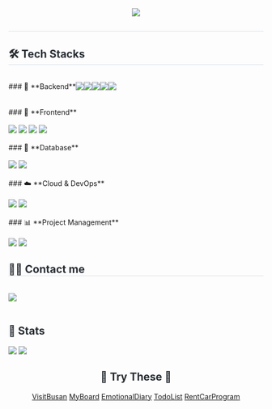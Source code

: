<!-- 참고 링크 https://velog.io/@oka1313/Github-깃허브-프로필-꾸미기 -->
<!-- 참고 링크 https://github.com/rzashakeri/beautify-github-profile -->
<!-- 참고 링크 https://github.com/kyechan99/capsule-render -->
<!-- 참고 링크 https://github.com/DenverCoder1/readme-typing-svg -->

<!-- 깃허브 스탯 카드 
![LucasKim4321's GitHub stats](https://github-readme-stats.vercel.app/api?username=LucasKim4321&show_icons=true&theme=radical)
-->

<!--
**LucasKim4321/LucasKim4321** is a ✨ _special_ ✨ repository because its README.md (this file) appears on your GitHub profile.

Here are some ideas to get you started:

- 🔭 I’m currently working on ...
- 🌱 I’m currently learning ...
- 👯 I’m looking to collaborate on ...
- 🤔 I’m looking for help with ...
- 💬 Ask me about ...
- 📫 How to reach me: ...
- 😄 Pronouns: ...
- ⚡ Fun fact: ...
-->

<div align= "center">
   <img src="https://capsule-render.vercel.app/api?type=transparent&color=gradient&height=120&text=Kim's%20Garden%20🦄🦄&animation=fadeIn&fontColor=9edb1a&fontSize=60" />
</div>

<div style="text-align: left;"> 

<h2 style="border-bottom: 1px solid #d8dee4; color: #282d33;">  </h2>  

<div style="font-weight: 700; font-size: 15px; text-align: left; color: #282d33;">  </div> 

</div>

<div style="text-align: left;">

<h2 style="border-bottom: 1px solid #d8dee4; color: #282d33;"> 🛠️ Tech Stacks </h2> <br> 

   <div style="margin: ; text-align: left;" "text-align: left;">
      <div style="display:flex;">
         ### 🚀 **Backend**<br><br>
         <img src="https://img.shields.io/badge/Python-3776AB?style=for-the-badge&logo=Python&logoColor=white">
         <img src="https://img.shields.io/badge/Java-007396?style=for-the-badge&logo=Java&logoColor=white">
         <img src="https://img.shields.io/badge/Spring%20Boot-6DB33F?style=for-the-badge&logo=SpringBoot&logoColor=white">
         <img src="https://img.shields.io/badge/Spring-6DB33F?style=for-the-badge&logo=Spring&logoColor=white">
         <img src="https://img.shields.io/badge/Node.js-339933?style=for-the-badge&logo=Node.js&logoColor=white">
         <br>
      </div>
      <div>
         <br>### 🎨 **Frontend**<br><br>
         <img src="https://img.shields.io/badge/HTML5-E34F26?style=for-the-badge&logo=HTML5&logoColor=white">
         <img src="https://img.shields.io/badge/CSS3-1572B6?style=for-the-badge&logo=CSS3&logoColor=white">
         <img src="https://img.shields.io/badge/JavaScript-F7DF1E?style=for-the-badge&logo=JavaScript&logoColor=black">
         <img src="https://img.shields.io/badge/React-20232A?style=for-the-badge&logo=React&logoColor=61DAFB">
         <br>
      </div>
      <div>
         <br>### 💾 **Database**<br><br>
         <img src="https://img.shields.io/badge/MariaDB-003545?style=for-the-badge&logo=MariaDB&logoColor=white">
         <img src="https://img.shields.io/badge/OracleDB-F80000?style=for-the-badge&logo=Oracle&logoColor=white">
         <br>
      </div>
      <div>
         <br>### ☁️ **Cloud & DevOps**<br><br>
         <img src="https://img.shields.io/badge/AWS-232F3E?style=for-the-badge&logo=AmazonAWS&logoColor=white">
         <img src="https://img.shields.io/badge/Docker-2496ED?style=for-the-badge&logo=Docker&logoColor=white">
         <br>
      </div>
      <div>
         <br>### 📊 **Project Management**<br><br>
         <img src="https://img.shields.io/badge/GitHub-181717?style=for-the-badge&logo=GitHub&logoColor=white">
         <img src="https://img.shields.io/badge/Notion-000000?style=for-the-badge&logo=Notion&logoColor=white">
         <br>
      </div>
<!--       <br>### 🧠 **AI / ML** -->
<!--       <img src="https://img.shields.io/badge/TensorFlow-FF6F00?style=for-the-badge&logo=TensorFlow&logoColor=white"> -->
<!--       <img src="https://img.shields.io/badge/PyTorch-EE4C2C?style=for-the-badge&logo=PyTorch&logoColor=white"> -->

   </div>

</div>

<div style="text-align: left;">

   <h2 style="border-bottom: 1px solid #d8dee4; color: #282d33;"> 🧑‍💻 Contact me </h2> <br> 
   
   <div style="text-align: left;">
<!--       <a href=https://velog.io/@hktysh/posts> <img src="https://img.shields.io/badge/Velog-20C997?style=for-the-badge&logo=Velog&logoColor=white&link=https://velog.io/@hktysh/posts"> </a> -->
      <a href=mailto:hktysh@nextrunners.co.kr> <img src="https://img.shields.io/badge/Gmail-EA4335?style=for-the-badge&logo=Gmail&logoColor=white&link=mailto:xowls0131@naver.com"> </a>
   </div>
   <br> 
   
   <div style="text-align: left;"> 
   </div> 

</div>

<div style="text-align: left;"> 

   <h2 style="border-bottom: 1px solid #; color: #282d33;"> 🏅 Stats </h2> 
   
   <div style="text-align: left;"> 
      <img src="https://github-readme-stats.vercel.app/api/top-langs/?username=LucasKim4321&layout=compact&hide=javascript,css,scss&langs_count=8"/>
      <img src=https://github-readme-stats.vercel.app/api?username=LucasKim4321&show_icons=true/>
   </div> 

</div>

<div style="text-align: center;">
   <h2 style="border-bottom: 1px solid #; color: #282d33; text-align: center;"> 🦄 Try These 🦄 </h2>
   <div style="text-align: center;">
      <a href="http://52.79.160.254/visitbusan/">VisitBusan</a>
      <a href="http://52.79.160.254/myproject01/">MyBoard</a>
      <a href="lucaskim4321.github.io/EmotionalDiary/">EmotionalDiary</a>
      <a href="lucaskim4321.github.io/TodoList/">TodoList</a>
      <a href="https://drive.google.com/file/d/1CdYUECcvakTfhUjO4FojU8fL7PWu74Z4/view?usp=sharing">RentCarProgram</a>
   </div>
</div>

